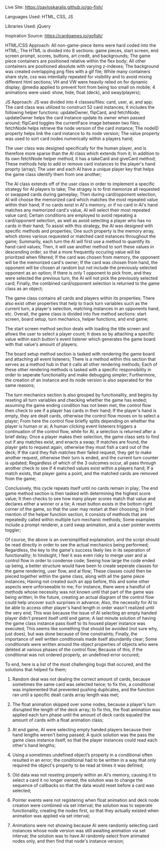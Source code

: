 Live Site: https://pavloskaralis.github.io/go-fish/

Languages Used: HTML, CSS, JS

Libraries Used: jQuery

Inspiration Source: https://cardgames.io/gofish/

HTML/CSS Approach: 
All non-game-piece items were hard coded into the HTML;
The HTML is divided into 8 sections: game pieces, start screen, end screen prompt, scores, buttons, art credit, and backgrounds; 
The game piece containers are positioned relative within the flex body;
All other containers are positioned absolute with varying z-indexes; 
The background was created overlapping png files with a gif file; 
While many containers share style, css was intentially repeated for visibility and to avoid mixing different html sections;
VH and VW were heavily relied on for dynamic display;
@media applied to prevent font from being too small on mobile; 
4 animations were used: show, hide, float (deck), and sway(players);

JS Approach:
JS was divided into 4 classes/files: card, user, ai, and app;
The card class was utilized to construct 52 card instances;
It includes the following helper functions: updateOwner, flipCard, and fetchNode;
updateOwner helps the card instance update its owner when passed around;
flipCard toggles the currentFace image between two files; 
fetchNode helps retrieve the node version of the card instance;
The nodeID property helps link the card instance to its node version;
The value property was used to sort card nodes numerically within a players hand;

The user class was designed specifically for the human player, and is therefore more sparse than the AI class which extends from it;
In addition to its own fetchNode helper method, it has a takeCard and giveCard method;
These methods help to add or remove card instances to the player's hand proprty (array); 
The user and each AI have a unique player key that helps the game class identify them from one another;

The AI class extends off of the user class in order to implement a specific strategy for AI players to take; 
The stragey is to first memorize all requested or swapped cards during gameplay;
Then during card/opponent selection, AI will choose the memorized card which matches the most repeated value within their hand;
If no cards exist in AI's memory, or if no card in AI's hand matches any memorized card's value, AI will select their most repeated value card;
Certain conditions are employed to avoid repeating a card/opponent selection, as well as avoid selecting a player who has no cards in their hand;
To assist with this strategy, the AI was designed with specific methods and properties;
One such property is the memory array, which stores various requested or matched card instances throughout the game;
Summarily, each turn the AI will first use a method to quantify its hand card values; 
Then, it will use another method to sort these values in descending order, so that a more frequently occuring value will be prioritzed when filtered;
If the card was chosen from memory, the opponent will be the memorized card's owner;
If the card was chosen from hand, the opponent will be chosen at random but not include the previously selected opponent as an option;
If there is only 1 opponent to pick from, and they were selected the previous turn, the AI will not pick the previously selected card; 
Finally, the combined card/opponent selection is returned to the game class as an object; 

The game class contains all cards and players within its properties;
There also exist other properties that help to track turn variables such as the current turn, a player's selection, matching instances in an opponents hand, etc.
Overall, the game class is divided into five method sections: start screen, board setup, turn mechanics, helper functions, and end game;

The start screen method section deals with loading the title screen and allows the user to select a player count;
It does so by attaching a specific value within each button's event listener which generates the game board with that value's amount of players; 

The board setup method section is tasked with rendering the game board and attaching all event listeners;
There is a method within this section that serves as a method hub in that it calls all other rendering methods; 
Each of these other rendering methods is tasked with a specific responsibility in order to seperate functionality and make debugging simpler; 
Furthermore, the creation of an instance and its node version is also seperated for the same reasons;

The turn mechanics section is also grouped by functionality, and begins by reseting all turn variables and checking whether the game has ended; 
assuming the game ending condition has not been met, the control flow then check to see if a player has cards in their hand;
If the player's hand is empty, they are dealt cards, otherwise the control flow moves on to select a player;
From here the control flow briefly splits depending on whether the player is human or ai;
A human clicking event listeners triggers a continuation of the control flow, while for AI, a selection is returned after a brief delay;
Once a player makes their selection, the game class sets to find out if any matches exist, and enacts a swap;
If matches are found, the player gets to request again, otherwise they must fish a card out of the deck;
If the card they fish matches their failed request, they get to make another request, otherwise their turn is ended, and the current turn counter is updated;
Regardless of which of the 3 outcomes occur, all pass through another check to see if 4 matched values exist within a players hand;
If a match exists, that player gains a point, and the matched cards are removed from the game;

Conclusively, this cycle repeats itself until no cards remain in play;
The end game method section is then tasked with determining the highest score value;
It then checks to see how many player scores match that value and declares either a winner or a tie; 
A reset button exists in the bottom right corner of the game, so that the user may restart at their choosing; 
In brief mention of the helper function section, it consists of methods that are repeatedly called within multiple turn mechanic methods;
Some examples include a prompt renderer, a card swap animation, and a user pointer events toggler;

Of course, the above is an oversimplified explaination, and the script should be read directly in order to see the actual mechanics being performed; 
Regardless, the key to the game's success likely lies in its seperation of functionality;
In hindsight, I feel it was even risky to merge user and ai control flow in order to condense code;
Seeing how large the code ended up being, a better structure would have been to create seperate classes for the game rendering, user flow, and ai flow;
These classes could then be pieced together within the game class, along with all the game piece instances; 
Having not created such an app before, this and some other aspects were unforseeable to me;
For instance, there were a handful of methods whose necessity was not known until that part of the game was being written; 
In the future, creating an actual diagram of the control flow could help uncover such surprises in advance;
Also, the necessity for AI to be able to access other player's hand length in order wasn't realized until the very end;
This was because the issue of AI selecting an empty handed player didn't present itself until end game; 
A last minute solution of having the game class instance pass itself to its housed player instance was executed;
This seems like something that should be avoided (not sure why, just does), but was done because of time constraints; 
Finally, the importance of well  written conditionals made itself abundantly clear;
Some conditionals were written around the object properties of objects who were deleted at various phases of the control flow;
Because of this, if the conditional was not ordered properly, an undefined error occured; 

To end, here is a list of the most challenging bugs that occured, and the solutions that helped fix them;

1. Random deal was not dealing the correct amount of cards, because sometimes the same card was selected twice;
to fix this, a conditional was implemented that prevented pushing duplicates, and the function ran until a specific dealt cards array length was met; 

2. The float animation skipped over some nodes, because a player's turn disrupted the length of the deck array;
to fix this, the float animation was applied each turn phase until the amount of deck cards equaled the amount of cards with a float animation class; 

3. At end game, AI were selecting empty handed players because their hand lengths weren't being passed;
A quick solution was the pass the game class instance itself, so that the player instances could read each other's hand lengths; 

4. Using a sometimes undefined object’s property in a conditional often resulted in an error; 
the conditional had to be written in a way that only required the object's property to be read at times it was defined; 

5. Old data was not reseting properly within an AI's memory, causing it to select a card it no longer owned; 
the solution was to change the sequence of callbacks so that the data would reset before a card was selected; 

6. Pointer events were not registering when float animation and deck node creation were combined via set interval;
the solution was to seperate functionality, creating the nodes first, so that they actually existed when animation was applied via set interval; 

7. Animations were not showing because AI were randomly selecting card instances whose node version was still awaiting animation via set interval; 
the solution was to have AI randomly select from animated nodes only, and then find that node's instance version; 



 
